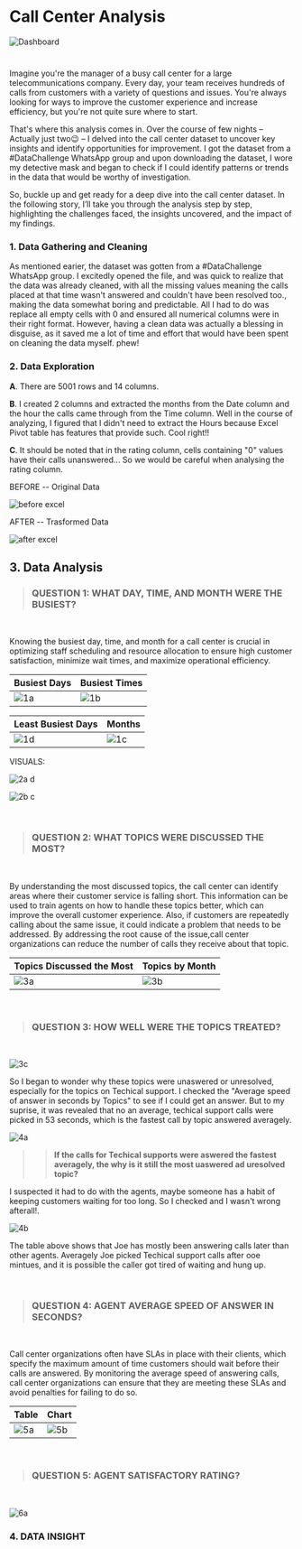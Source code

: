 # Call Center Analysis

![Dashboard](https://user-images.githubusercontent.com/103915142/232046216-1ba939cc-d450-4837-984f-bcf12f0e59af.jpg)

#

Imagine you're the manager of a busy call center for a large telecommunications company. Every day, your team receives hundreds of calls from customers with a variety of questions and issues. You're always looking for ways to improve the customer experience and increase efficiency, but you're not quite sure where to start.

That's where this analysis comes in. Over the course of few nights – Actually just two😉 – I delved into the call center dataset to uncover key insights and identify opportunities for improvement. I got the dataset from a #DataChallenge WhatsApp group and upon downloading the dataset, I wore my detective mask and began to check if I could identify patterns or trends in the data that would be worthy of investigation. 

So, buckle up and get ready for a deep dive into the call center dataset. In the following story, I’ll take you through the analysis step by step, highlighting the challenges faced, the insights uncovered, and the impact of my findings.

### 1. Data Gathering and Cleaning
As mentioned earier, the dataset was gotten from a #DataChallenge WhatsApp group.
I excitedly opened the file, and was quick to realize that the data was already cleaned, with all the missing values meaning the calls placed at that time wasn't answered and couldn't have been resolved too., making the data somewhat boring and predictable. All I had to do was replace all empty cells with 0 and ensured all numerical columns were in their right format.
However, having a clean data was actually a blessing in disguise, as it saved me a lot of time and effort that would have been spent on cleaning the data myself. phew!

### 2. Data Exploration
**A**. There are 5001 rows and 14 columns. 

**B**. I created 2 columns and extracted the months from the Date column and the hour the calls came through from the Time column. Well in the course of analyzing, I figured that I didn't need to extract the Hours because Excel Pivot table has features that provide such. Cool right!!

**C**. It should be noted that in the rating column, cells containing "0" values have their calls unanswered... So we would be careful when analysing the rating column.


BEFORE -- Original Data

![before excel](https://user-images.githubusercontent.com/103915142/231898624-ec880b43-e2d9-4e28-8919-593e8c4f0842.jpg)

AFTER -- Trasformed Data

![after excel](https://user-images.githubusercontent.com/103915142/231898940-e53d5ad3-e513-4eaa-b516-2342b6630667.jpg)

## 3. Data Analysis

> ### **QUESTION 1:** WHAT DAY, TIME, AND MONTH WERE THE BUSIEST?


<br>



Knowing the busiest day, time, and month for a call center is crucial in optimizing staff scheduling and resource allocation to ensure high customer satisfaction,      minimize wait times, and maximize operational efficiency.

     
Busiest Days                                                                                        |  Busiest Times
-------------------------------------------------------------------------------------------------------------|------------------------- 
![1a](https://user-images.githubusercontent.com/103915142/231903363-73ea6b2f-0ca2-45d1-b896-28da43493fcb.jpg)| ![1b](https://user-images.githubusercontent.com/103915142/231903433-9b1140ac-4b7c-4b84-80be-c56d3592b50a.jpg)

Least Busiest Days                                                                                          |  Months
-------------------------------------------------------------------------------------------------------------|------------------------- 
![1d](https://user-images.githubusercontent.com/103915142/231903937-87bb4fb5-1226-4a64-966e-6e311db6a04a.jpg)| ![1c](https://user-images.githubusercontent.com/103915142/231903966-dfd522b8-7d92-4145-8d9f-c328291aa8d1.jpg)

VISUALS:

![2a d](https://user-images.githubusercontent.com/103915142/231905837-5f99c8c3-8aca-4e29-8336-a32b6812caed.jpg)

![2b c](https://user-images.githubusercontent.com/103915142/232043464-42ce4e5a-1260-4e3e-8245-85beefcd3a9e.jpg)


<br>


>### **QUESTION 2:** WHAT TOPICS WERE DISCUSSED THE MOST?


<br>



By understanding the most discussed topics, the call center can identify areas where their customer service is falling short. This information can be used to          train agents on how to handle these topics better, which can improve the overall customer experience.
Also, if customers are repeatedly calling about the same issue, it could indicate a problem that needs to be addressed. By addressing the root cause of the issue,call center organizations can reduce the number of calls they receive about that topic.
     
Topics Discussed the Most                                                                                   |  Topics by Month
-------------------------------------------------------------------------------------------------------------|------------------------- 
![3a](https://user-images.githubusercontent.com/103915142/231994848-07efcfa1-e4af-4bfe-a206-f9a0ab1dc597.jpg)| ![3b](https://user-images.githubusercontent.com/103915142/231996053-874b8b16-17da-400f-bbc7-c91c7afc6719.jpg)


<br>



>### **QUESTION 3:** HOW WELL WERE THE TOPICS TREATED?


<br>



![3c](https://user-images.githubusercontent.com/103915142/232044889-e3db6be9-beb2-40ed-8143-9a45bf7ec998.jpg)


So I began to wonder why these topics were unaswered or unresolved, especially for the topics on Techical support. 
I checked the "Average speed of answer in seconds by Topics" to see if I could get an answer. But to my suprise, it was revealed that no an average, techical          support calls were picked in 53 seconds, which is the fastest call by topic answered averagely.

![4a](https://user-images.githubusercontent.com/103915142/232004429-ea1f9144-45a5-4eb3-9c8e-3940aba6c502.jpg)

>> __If the calls for Techical supports were aswered the fastest averagely, the why is it still the most uaswered ad uresolved topic?__

I suspected it had to do with the agents, maybe someone has a habit of keeping customers waiting for too long. So I checked and I wasn't wrong afterall!.

![4b](https://user-images.githubusercontent.com/103915142/232005670-e902a264-e5fd-4965-9be3-ca98588f7e10.jpg)

The table above shows that Joe has mostly been answering calls later than other agents. Averagely Joe picked Techical support calls after ooe mintues, and it is possible the caller got tired of waiting and hung up. 


<br>



> ### **QUESTION 4:** AGENT AVERAGE SPEED OF ANSWER IN SECONDS?


<br>


Call center organizations often have SLAs in place with their clients, which specify the maximum amount of time customers should wait before their calls are            answered. By monitoring the average speed of answering calls, call center organizations can ensure that they are meeting these SLAs and avoid penalties for            failing to do so.

Table                                                                                                        |  Chart
-------------------------------------------------------------------------------------------------------------|------------------------- 
![5a](https://user-images.githubusercontent.com/103915142/232028044-1a7b3527-2de0-4cf7-b50e-3eecd1f98416.jpg)| ![5b](https://user-images.githubusercontent.com/103915142/232028080-404d14cc-4a5c-45d7-8d0b-d5f3922ab04d.jpg)


<br>



> ### **QUESTION 5:** AGENT SATISFACTORY RATING?


<br>


![6a](https://user-images.githubusercontent.com/103915142/232038940-27299773-699e-4cee-bbe7-b96802ee8e20.jpg)


### 4. DATA INSIGHT































